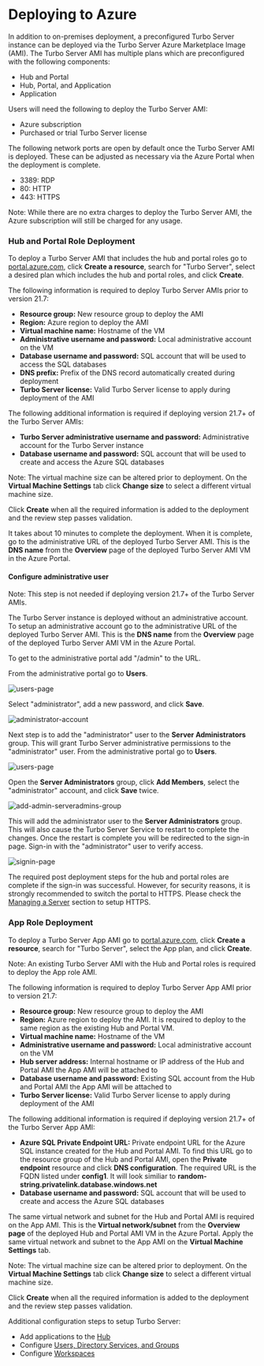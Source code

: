 # Deploying to Azure

In addition to on-premises deployment, a preconfigured Turbo Server instance can be deployed via the Turbo Server Azure Marketplace Image (AMI). The Turbo Server AMI has multiple plans which are preconfigured with the following components:

- Hub and Portal
- Hub, Portal, and Application
- Application

Users will need the following to deploy the Turbo Server AMI:

- Azure subscription
- Purchased or trial Turbo Server license

The following network ports are open by default once the Turbo Server AMI is deployed. These can be adjusted as necessary via the Azure Portal when the deployment is complete.

- 3389: RDP
- 80: HTTP
- 443: HTTPS

Note: While there are no extra charges to deploy the Turbo Server AMI, the Azure subscription will still be charged for any usage.

### Hub and Portal Role Deployment

To deploy a Turbo Server AMI that includes the hub and portal roles go to [portal.azure.com](https://portal.azure.com "Azure Portal"), click **Create a resource**, search for "Turbo Server", select a desired plan which includes the hub and portal roles, and click **Create**.

The following information is required to deploy Turbo Server AMIs prior to version 21.7:

- **Resource group:** New resource group to deploy the AMI
- **Region:** Azure region to deploy the AMI
- **Virtual machine name:** Hostname of the VM
- **Administrative username and password:** Local administrative account on the VM
- **Database username and password:** SQL account that will be used to access the SQL databases
- **DNS prefix:** Prefix of the DNS record automatically created during deployment
- **Turbo Server license:** Valid Turbo Server license to apply during deployment of the AMI

The following additional information is required if deploying version 21.7+ of the Turbo Server AMIs:

- **Turbo Server administrative username and password:** Administrative account for the Turbo Server instance
- **Database username and password:** SQL account that will be used to create and access the Azure SQL databases

Note: The virtual machine size can be altered prior to deployment. On the **Virtual Machine Settings** tab click **Change size** to select a different virtual machine size.

Click **Create** when all the required information is added to the deployment and the review step passes validation.

It takes about 10 minutes to complete the deployment. When it is complete, go to the administrative URL of the deployed Turbo Server AMI. This is the **DNS name** from the **Overview** page of the deployed Turbo Server AMI VM in the Azure Portal.

#### Configure administrative user

Note: This step is not needed if deploying version 21.7+ of the Turbo Server AMIs.

The Turbo Server instance is deployed without an administrative account. To setup an administrative account go to the administrative URL of the deployed Turbo Server AMI. This is the **DNS name** from the **Overview** page of the deployed Turbo Server AMI VM in the Azure Portal.

To get to the administrative portal add "/admin" to the URL.

From the administrative portal go to **Users**.

![users-page](/images/users-page.png)

Select "administrator", add a new password, and click **Save**.

![administrator-account](/images/administrator-account.png)

Next step is to add the "administrator" user to the **Server Administrators** group. This will grant Turbo Server administrative permissions to the "administrator" user. From the administrative portal go to **Users**.

![users-page](/images/users-page.png)

Open the **Server Administrators** group, click **Add Members**, select the "administrator" account, and click **Save** twice.

![add-admin-serveradmins-group](/images/add-admin-serveradmins-group.png)

This will add the administrator user to the **Server Administrators** group. This will also cause the Turbo Server Service to restart to complete the changes. Once the restart is complete you will be redirected to the sign-in page. Sign-in with the "administrator" user to verify access.

![signin-page](/images/signin-page.png)

The required post deployment steps for the hub and portal roles are complete if the sign-in was successful. However, for security reasons, it is strongly recommended to switch the portal to HTTPS. Please check the [Managing a Server](/server/administration/domain.html#managing-a-server) section to setup HTTPS.

### App Role Deployment

To deploy a Turbo Server App AMI go to [portal.azure.com](https://portal.azure.com "Azure Portal"), click **Create a resource**, search for "Turbo Server", select the App plan, and click **Create**.

Note: An existing Turbo Server AMI with the Hub and Portal roles is required to deploy the App role AMI.

The following information is required to deploy Turbo Server App AMI prior to version 21.7:

- **Resource group:** New resource group to deploy the AMI
- **Region:** Azure region to deploy the AMI. It is required to deploy to the same region as the existing Hub and Portal VM.
- **Virtual machine name:** Hostname of the VM
- **Administrative username and password:** Local administrative account on the VM
- **Hub server address:** Internal hostname or IP address of the Hub and Portal AMI the App AMI will be attached to
- **Database username and password:** Existing SQL account from the Hub and Portal AMI the App AMI will be attached to
- **Turbo Server license:** Valid Turbo Server license to apply during deployment of the AMI

The following additional information is required if deploying version 21.7+ of the Turbo Server App AMI:

- **Azure SQL Private Endpoint URL:** Private endpoint URL for the Azure SQL instance created for the Hub and Portal AMI. To find this URL go to the resource group of the Hub and Portal AMI, open the **Private endpoint** resource and click **DNS configuration**. The required URL is the FQDN listed under **config1**. It will look similiar to **random-string.privatelink.database.windows.net**
- **Database username and password:** SQL account that will be used to create and access the Azure SQL databases

The same virtual network and subnet for the Hub and Portal AMI is required on the App AMI. This is the **Virtual network/subnet** from the **Overview page** of the deployed Hub and Portal AMI VM in the Azure Portal. Apply the same virtual network and subnet to the App AMI on the **Virtual Machine Settings** tab.

Note: The virtual machine size can be altered prior to deployment. On the **Virtual Machine Settings** tab click **Change size** to select a different virtual machine size.

Click **Create** when all the required information is added to the deployment and the review step passes validation.

Additional configuration steps to setup Turbo Server:

- Add applications to the [Hub](/server/administration/hub)
- Configure [Users, Directory Services, and Groups](/server/administration/users)
- Configure [Workspaces](/server/administration/workspaces)
